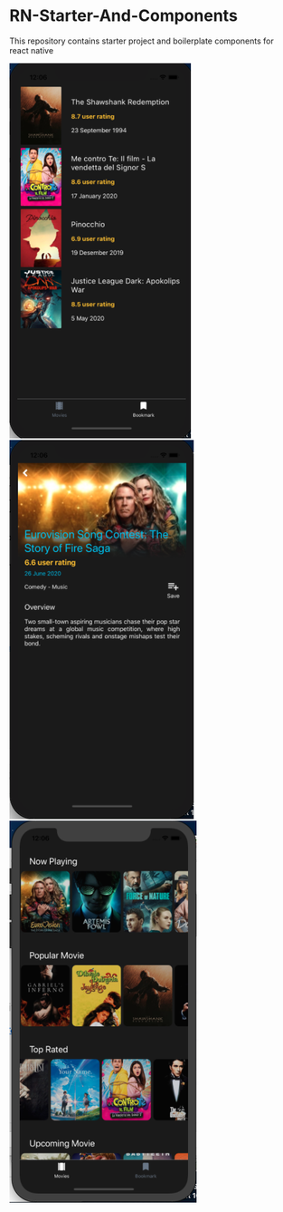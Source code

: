 # RN-Starter-And-Components
This repository contains starter project and boilerplate components for react native



![Alt text](ss1.png?raw=true "SS1")
![Alt text](ss2.png?raw=true "SS2")
![Alt text](ss3.png?raw=true "SS3")